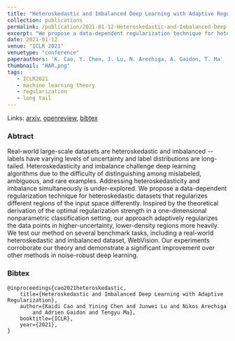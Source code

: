 ```yaml
---
title: "Heteroskedastic and Imbalanced Deep Learning with Adaptive Regularization"
collection: publications
permalink: /publication/2021-01-12-Heteroskedastic-and-Imbalanced-Deep-Learning
excerpt: "We propose a data-dependent regularization technique for heteroskedastic and imbalanced datasets."
date: 2021-01-12
venue: "ICLR 2021"
venuetype: "conference"
paperauthors: 'K. Cao, Y. Chen, J. Lu, N. Arechiga, A. Gaidon, T. Ma'
thumbnail: "HAR.png"
tags:
   - ICLR2021
   - machine learning theory
   - regularization
   - long tail
---
```


Links: [arxiv](https://arxiv.org/abs/2006.15766), [openreview](https://openreview.net/forum?id=mEdwVCRJuX4), [bibtex](#bibtex)


### Abtract

Real-world large-scale datasets are heteroskedastic and imbalanced -- labels have varying levels of uncertainty and label distributions are long-tailed. Heteroskedasticity and imbalance challenge deep learning algorithms due to the difficulty of distinguishing among mislabeled, ambiguous, and rare examples. Addressing heteroskedasticity and imbalance simultaneously is under-explored. We propose a data-dependent regularization technique for heteroskedastic datasets that regularizes different regions of the input space differently. Inspired by the theoretical derivation of the optimal regularization strength in a one-dimensional nonparametric classification setting, our approach adaptively regularizes the data points in higher-uncertainty, lower-density regions more heavily. We test our method on several benchmark tasks, including a real-world heteroskedastic and imbalanced dataset, WebVision. Our experiments corroborate our theory and demonstrate a significant improvement over other methods in noise-robust deep learning.

### Bibtex

    @inproceedings{cao2021heteroskedastic,
        title={Heteroskedastic and Imbalanced Deep Learning with Adaptive Regularization},
        author={Kaidi Cao and Yining Chen and Junwei Lu and Nikos Arechiga
            and Adrien Gaidon and Tengyu Ma},
        booktitle={ICLR},
        year={2021},
    }